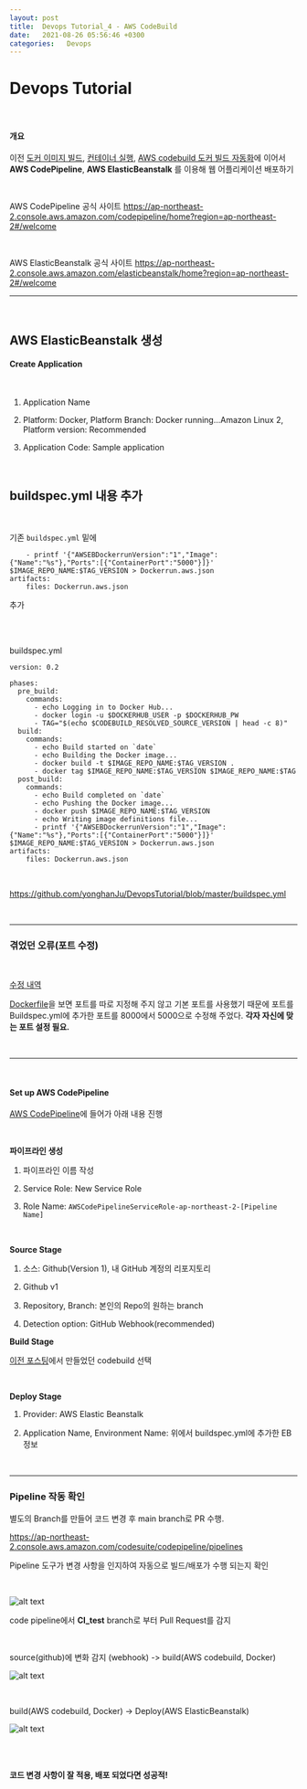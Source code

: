 ```yaml
---
layout: post
title:  Devops Tutorial_4 - AWS CodeBuild
date:   2021-08-26 05:56:46 +0300
categories:   Devops
---
```

# Devops Tutorial

<br>

#### 개요

이전 [도커 이미지 빌드][1], [컨테이너 실행][2], [AWS codebuild 도커 빌드 자동화][3]에 이어서 __AWS CodePipeline__, __AWS ElasticBeanstalk__ 를 이용해 웹 어플리케이션 배포하기

[1]: https://yonghanju.github.io/2021/08/07/DevopsTutorial_1/

[2]: https://yonghanju.github.io/2021/08/08/DevopsTutorial_2/

[3]: https://yonghanju.github.io/2021/08/24/DevopsTutorial_3/

<br>

AWS CodePipeline 공식 사이트 https://ap-northeast-2.console.aws.amazon.com/codepipeline/home?region=ap-northeast-2#/welcome

<br>

AWS ElasticBeanstalk 공식 사이트 https://ap-northeast-2.console.aws.amazon.com/elasticbeanstalk/home?region=ap-northeast-2#/welcome


---

<br>

## AWS ElasticBeanstalk 생성

#### Create Application

<br>

1. Application Name

2. Platform: Docker, Platform Branch: Docker running...Amazon Linux 2, Platform version: Recommended

3. Application Code: Sample application

<br>

## buildspec.yml 내용 추가

<br>

기존 ```buildspec.yml``` 밑에 

```
    - printf '{"AWSEBDockerrunVersion":"1","Image":{"Name":"%s"},"Ports":[{"ContainerPort":"5000"}]}' $IMAGE_REPO_NAME:$TAG_VERSION > Dockerrun.aws.json
artifacts:
    files: Dockerrun.aws.json
```
추가

<br>

<br>

buildspec.yml 
```
version: 0.2

phases:
  pre_build:
    commands:
      - echo Logging in to Docker Hub...
      - docker login -u $DOCKERHUB_USER -p $DOCKERHUB_PW
      - TAG="$(echo $CODEBUILD_RESOLVED_SOURCE_VERSION | head -c 8)"
  build:
    commands:
      - echo Build started on `date`
      - echo Building the Docker image...
      - docker build -t $IMAGE_REPO_NAME:$TAG_VERSION .
      - docker tag $IMAGE_REPO_NAME:$TAG_VERSION $IMAGE_REPO_NAME:$TAG
  post_build:
    commands:
      - echo Build completed on `date`
      - echo Pushing the Docker image...
      - docker push $IMAGE_REPO_NAME:$TAG_VERSION
      - echo Writing image definitions file...
      - printf '{"AWSEBDockerrunVersion":"1","Image":{"Name":"%s"},"Ports":[{"ContainerPort":"5000"}]}' $IMAGE_REPO_NAME:$TAG_VERSION > Dockerrun.aws.json
artifacts:
    files: Dockerrun.aws.json
```
<br>

https://github.com/yonghanJu/DevopsTutorial/blob/master/buildspec.yml

<br>

---
### 겪었던 오류(포트 수정)

<br>

[수정 내역][수정]

[수정]:https://github.com/yonghanJu/DevopsTutorial/commit/38e36915b36006832041845873d93047acaf5615

[Dockerfile][d]을 보면 포트를 따로 지정해 주지 않고 기본 포트를 사용했기 때문에 포트를 Buildspec.yml에 추가한 포트를 8000에서 5000으로 수정해 주었다. __각자 자신에 맞는 포트 설정 필요.__

[d]:https://github.com/yonghanJu/pyprojects/blob/master/Dockerfile#L11 

<br>

---

<br>

#### Set up AWS CodePipeline

[AWS CodePipeline][ab]에 들어가 아래 내용 진행

[ab]: https://ap-northeast-2.console.aws.amazon.com/codesuite/codepipeline/pipelines

<br>

__파이프라인 생성__

1. 파이프라인 이름 작성

2. Service Role: New Service Role

3. Role Name: ```AWSCodePipelineServiceRole-ap-northeast-2-[Pipeline Name]```

<br>

__Source Stage__

1. 소스: Github(Version 1), 내 GitHub 계정의 리포지토리

2. Github v1

3. Repository, Branch: 본인의 Repo의 원하는 branch

4. Detection option: GitHub Webhook(recommended)

__Build Stage__

[이전 포스팅][3]에서 만들었던 codebuild 선택

<br>

__Deploy Stage__

1. Provider: AWS Elastic Beanstalk

2. Application Name, Environment Name: 위에서 buildspec.yml에 추가한 EB 정보

<br>

---

### Pipeline 작동 확인

별도의 Branch를 만들어 코드 변경 후 main branch로 PR 수행.



https://ap-northeast-2.console.aws.amazon.com/codesuite/codepipeline/pipelines

Pipeline 도구가 변경 사항을 인지하여 자동으로 빌드/배포가 수행 되는지 확인

<br>

![alt text](/public/img/devops_4_2.png)

code pipeline에서 __CI_test__  branch로 부터 Pull Request를 감지

<br>

source(github)에 변화 감지
(webhook) -> build(AWS codebuild, Docker)

![alt text](/public/img/devops_4_3.png)

<br>

build(AWS codebuild, Docker) -> Deploy(AWS ElasticBeanstalk)

![alt text](/public/img/devops_4_4.png)

<br>


<br>

__코드 변경 사항이 잘 적용, 배포 되었다면 성공적!__

<br>
